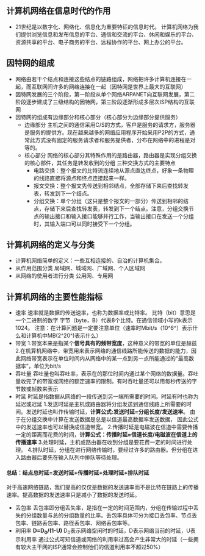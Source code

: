 ﻿## 计算机网络在信息时代的作用
* 21世纪是以数字化、网络化、信息化为重要特征的信息时代。
 计算机网络为我们提供浏览信息和发布信息的平台、通信和交流的平台、休闲和娱乐的平台、资源共享的平台、电子商务的平台、远程协作的平台、网上办公的平台。
 ## 因特网的组成
 * 网络由若干个结点和连接这些结点的链路组成，网络把许多计算机连接在一起，而互联网间许多的网络连接在一起（因特网是世界上最大的互联网）
 * 因特网发展的三个阶段，第一阶段从单个网络ARPANET向互联网发展，第二阶段逐步建成了三级结构的因特网，第三阶段逐渐形成多层次ISP结构的互联网
 * 因特网的组成有边缘部分和核心部分（核心部分为边缘部分提供服务）
    * 边缘部分
       主机之间的通信采用C/S的方式，客户是服务的请求方，服务器是服务的提供方。现在越来越多的网络应用程序开始采用P2P的方式，通常此方式没有固定的服务请求者和服务提供者，分布在网络中的进程是对等的。
     * 核心部分
        网络的核心部分其特殊作用的是路由器，路由器是实现分组交换的核心部件，其任务是转发收到的分组
        三种交换方式的主要特点
        * 电路交换：整个报文的比特流连续地从源点直达终点，好象一条物理的线路直接将源点和终点连接起来一样。
        * 报文交换：整个报文先传送到相邻结点，全部存储下来后查找转发表，转发到下一个结点。
        * 分组交换：单个分组（这只是整个报文的一部分）传送到相邻的结点，存储下来后查找转发表，转发到下一个结点。注意，分组交换节点的输出接口和输入接口能够并行工作，当输出接口在发送一个分组时，其输入端口可以同时接受下一个分组。
## 计算机网络的定义与分类
* 计算机网络简单的定义：一些互相连接的、自治的计算机集合。
* 从作用范围分类
   局域网、城域网、广域网、个人区域网
 * 从网络的使用者进行分类
    公用网、专用网
## 计算机网络的主要性能指标
* 速率
   速率就是数据的传送速率，也称为数据率或比特率。
   比特（bit）意思是一个二进制的数字
   字节（byte，B）代表8个比特。在通信领域小写的k表示1024。
   注意：在计算问题是一定要注意单位（速率时Mbit/s（10^6^）表示什么和计算机中MB(2^20^)表示什么）
* 带宽
   1.带宽本来是指某个**信号具有的频带宽度**，这种意义的带宽的单位是赫兹
   2.在机算机网络中，带宽用来表示网络的通信线路所能传送的数据的能力，因此网络带宽表示在单位时间内从网络中的某一点到另一点所能通过的“最高数据率”，单位为bit/s
 * 吞吐量
   吞吐量也叫吞吐率，表示在的那位时间内通过某个网络的数据量。吞吐量收完了的带宽或网络的额定速率的限制。有时吞吐量还可以用每秒传送的字节数或帧数来表示
* 时延
   时延是指数据从网络的一段传送到另一端所需要的时间。时延有时也称为延迟或迟延
   1.发送时延是主机或路由器将分组发送到通信线路上所需要的时间。发送时延也叫作传输时延，**计算公式:发送时延=分组长度/发送速率**。
   由于在分组交换中计算在发送数据是总是以信道最高数据率发送数据， 因此公式中的发送速率也可以替换成信道带宽。
   2.传播时延是电磁波在信道中需要传播一定的距离而花费的时间，**计算公式：传播时延=信道长度/电磁波在信道上的传播速率**
   3.处理时延，主机或路由器在收到分组是要花费一定的时间进行处理。
   4.排队时延，分组在进行网络传输时，要经过许多的路由器。但分组在进入路由器后要先在输入队列中排队等待处理。

#### **总结：结点总时延=发送时延+传播时延+处理时延+排队时延**
   对于高速网络链路，我们提高的仅仅是数据的发送速率而不是比特在链路上的传播速率。提高数据的发送速率只是减小了数据的发送时延。
* 丢包率
      丢包率即分组丢失率，是指在一定的时间范围内，分组在传输过程中丢失的分组数量与总的分组数量的比率。丢包率具体可分为接口丢包率、节点丢包率、链路丢包率、路径丢包率、网络丢包率等。
* 利用率
  **D=D<sub>0</sub>/(1-U)**
  D<sub>0</sub>表示网络空闲时的时延，D表示网络当前的时延，U表示利用率
  通过公式可知信道或网络的利用率过高会产生非常大的时延（一些拥有较大主干网的ISP通常会控制他们的信道利用率不超过50%）

